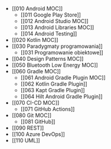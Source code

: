 - [[010 Android MOC]]
	- [[011 Google Play Store]]
	- [[012 Android Studio MOC]]
	- [[013 Android Libraries MOC]]
	- [[014 Android Testing]]
- [[020 Kotlin MOC]]
- [[030 Paradygmaty programowania]]
	- [[031 Programowanie obiektowe]]
- [[040 Design Patterns MOC]]
- [[050 Bluetooth Low Energy MOC]]
- [[060 Gradle MOC]]
	- [[061 Android Gradle Plugin MOC]]
	- [[062 Kotlin Gradle Plugin]]
	- [[063 Kapt Gradle Plugin]]
	- [[064 Hilt Android Gradle Plugin]]
- [[070 CI-CD MOC]]
	- [[071 GitHub Actions]]
- [[080 Git MOC]]
	- [[081 GitHub]]
- [[090 REST]]
- [[100 Azure DevOps]]
- [[110 UML]]